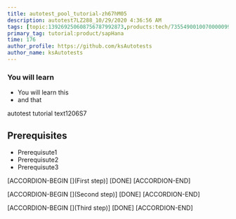 ```yaml
---
title: autotest_pool_tutorial-zh67hM05
description: autotest7LZ288_10/29/2020 4:36:56 AM
tags: [topic:139269250608756787992873,products:tech/73554900100700000996,tutorial:experience/advanced]
primary_tag: tutorial:product/sapHana
time: 176
author_profile: https://github.com/ksAutotests
author_name: ksAutotests
---
```

### You will learn
- You will learn this
- and that

autotest tutorial text1206S7

## Prerequisites
- Prerequisute1
- Prerequisute2
- Prerequisute3

[ACCORDION-BEGIN [](First step)]
[DONE]
[ACCORDION-END]

[ACCORDION-BEGIN [](Second step)]
[DONE]
[ACCORDION-END]

[ACCORDION-BEGIN [](Third step)]
[DONE]
[ACCORDION-END]

